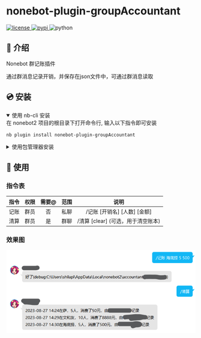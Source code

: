 # nonebot-plugin-groupAccountant

<a href="./LICENSE">
    <img src="https://img.shields.io/github/license/shilapi/nonebot-plugin-groupAccountant.svg" alt="license">
</a>
<a href="https://pypi.python.org/pypi/nonebot-plugin-groupAccountant">
    <img src="https://img.shields.io/pypi/v/nonebot-plugin-groupAccountant.svg" alt="pypi">
</a>
<img src="https://img.shields.io/badge/python-3.10+-blue.svg" alt="python">

</div>

## 📖 介绍

Nonebot 群记账插件

通过群消息记录开销，并保存在json文件中，可通过群消息读取

## 💿 安装

<details open>
<summary>使用 nb-cli 安装</summary>
在 nonebot2 项目的根目录下打开命令行, 输入以下指令即可安装

    nb plugin install nonebot-plugin-groupAccountant

</details>

<details>
<summary>使用包管理器安装</summary>
在 nonebot2 项目的插件目录下, 打开命令行, 根据你使用的包管理器, 输入相应的安装命令

<details>
<summary>pip</summary>

    pip install nonebot-plugin-groupAccountant
</details>
<details>
<summary>pdm</summary>

    pdm add nonebot-plugin-groupAccountant
</details>
<details>
<summary>poetry</summary>

    poetry add nonebot-plugin-groupAccountant
</details>
<details>
<summary>conda</summary>

    conda install nonebot-plugin-groupAccountant
</details>

打开 nonebot2 项目根目录下的 `pyproject.toml` 文件, 在 `[tool.nonebot]` 部分追加写入

    plugins = ["nonebot_plugin_groupAccountant"]

</details>

## 🎉 使用
### 指令表
| 指令 | 权限 | 需要@ | 范围 | 说明 |
|:-----:|:----:|:----:|:----:|:----:|
| 记账 | 群员 | 否 | 私聊 | /记账 [开销名] [人数] [金额] |
| 清算 | 群员 | 是 | 群聊 | /清算 [clear] (可选，用于清空账本) |
### 效果图
![效果](images/img1.png)
